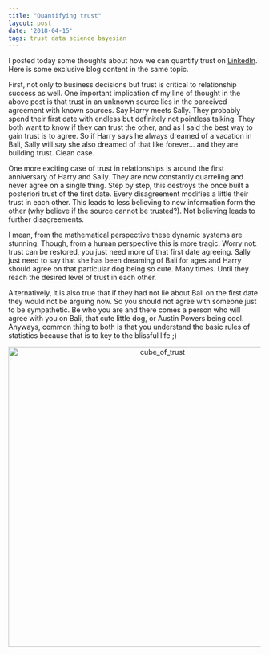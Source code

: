 ```yaml
---
title: "Quantifying trust"
layout: post
date: '2018-04-15'
tags: trust data science bayesian
---
```


I posted today some thoughts about how we can quantify trust on [LinkedIn](https://www.linkedin.com/pulse/quantifying-trust-%C3%A1goston-t%C3%B6r%C3%B6k-phd/). Here is some exclusive blog content in the same topic.

First, not only to business decisions but trust is critical to relationship success as well. One important implication of my line of thought in the above post is that trust in an unknown source lies in the parceived agreement with known sources. Say Harry meets Sally. They probably spend their first date with endless but definitely not pointless talking. They both want to know if they can trust the other, and as I said the best way to gain trust is to agree. So if Harry says he always dreamed of a vacation in Bali, Sally will say she also dreamed of that like forever... and they are building trust. Clean case.

One more exciting case of trust in relationships is around the first anniversary of Harry and Sally. They are now constantly quarreling and never agree on a single thing. Step by step, this destroys the once built a posteriori trust of the first date. Every disagreement modifies a little their trust in each other. This leads to less believing to new information form the other (why believe if the source cannot be trusted?). Not believing leads to further disagreements. 

I mean, from the mathematical perspective these dynamic systems are stunning. Though, from a human perspective this is more tragic. Worry not: trust can be restored, you just need more of that first date agreeing. Sally just need to say that she has been dreaming of Bali for ages and Harry should agree on that particular dog being so cute. Many times. Until they reach the desired level of trust in each other. 

Alternatively, it is also true that if they had not lie about Bali on the first date they would not be arguing now. So you should not agree with someone just to be sympathetic. Be who you are and there comes a person who will agree with you on Bali, that cute little dog, or Austin Powers being cool. Anyways, common thing to both is that you understand the basic rules of statistics because that is to key to the blissful life ;) 



<div>
    <a href="https://plot.ly/~agostontorok/49/?share_key=Dd1dRkbZIA9TLen8pDkP1v" target="_blank" title="cube_of_trust" style="display: block; text-align: center;"><img src="https://plot.ly/~agostontorok/49.png?share_key=Dd1dRkbZIA9TLen8pDkP1v" alt="cube_of_trust" style="max-width: 100%;width: 600px;"  width="600" onerror="this.onerror=null;this.src='https://plot.ly/404.png';" /></a>
    <script data-plotly="agostontorok:49" sharekey-plotly="Dd1dRkbZIA9TLen8pDkP1v" src="https://plot.ly/embed.js" async></script>
</div>
